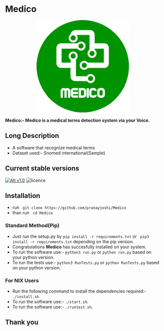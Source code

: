 # Medico
<p align="center">
  <img width="300" height="300" src="/img/medico_round.png">
</p>

**Medico:- Medico is a medical terms detection system via your Voice.**

## Long Description
* A software that recognize medical terms
* Dataset used:- Snomed international(Sample)

## Current stable versions
[![Alt v1.0](https://img.shields.io/badge/release--1.0-ok-green.svg)](https://github.com/pranayteaches/Speech_recognition/releases/tag/1.0)  ![licence](https://img.shields.io/github/license/mashape/apistatus.svg)

## Installation

* run ``` git clone https://github.com/pranayjoshi/Medico```
* than run ``` cd Medico```

### Standard Method(Pip)
* Just run the setup.py by ``` pip install -r requirements.txt ``` or ``` pip3 install -r requirements.txt``` depending on the pip version.
* Congratulations **Medico** has succesfully installed on your system.
* To run the software use:- ```python3 run.py``` or ```python run.py``` based on your python version.
* To run the tests use:- ```python3 RunTests.py``` or ```python RunTests.py``` based on your python version.

### For NIX Users
* Run the following command to install the dependencies required:- ```./install.sh```
* To run the software use:- ```./start.sh```.
* To run the software use:- ```./runtest.sh```.

## Thank you

